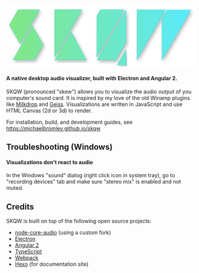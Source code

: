 ![SKQW Logo](src/assets/images/logo.png)

#### A native desktop audio visualizer, built with Electron and Angular 2.

SKQW (pronounced "skew") allows you to visualize the audio output of you computer's sound card. It is inspired by my love of the old Winamp plugins like [Milkdrop](https://www.google.com/search?tbm=isch&q=milkdrop+plugin+visualization) and [Geiss](https://www.google.com/search?q=geiss+plugin+visualization&tbm=isch). Visualizations are written in JavaScript and use HTML Canvas (2d or 3d) to render.

For installation, build, and development guides, see https://michaelbromley.github.io/skqw

## Troubleshooting (Windows)

#### Visualizations don't react to audio
In the Windows "sound" dialog (right click icon in system tray), go to "recording devices" tab and make sure "stereo mix" is enabled and not muted.

## Credits

SKQW is built on top of the following open source projects:

* [node-core-audio](https://github.com/ZECTBynmo/node-core-audio) (using a custom fork)
* [Electron](http://electron.atom.io/)
* [Angular 2](http://angular.io/)
* [TypeScript](http://www.typescriptlang.org/)
* [Webpack](https://webpack.github.io/)
* [Hexo](https://hexo.io/) (for documentation site)
